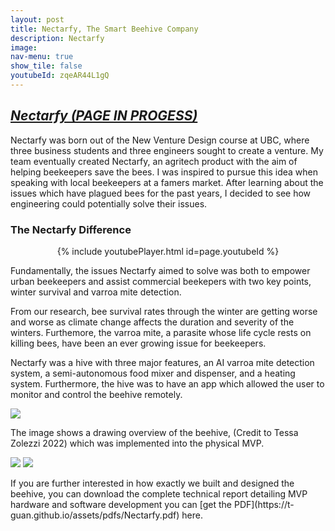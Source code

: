 ```yaml
---
layout: post
title: Nectarfy, The Smart Beehive Company
description: Nectarfy
image:
nav-menu: true
show_tile: false
youtubeId: zqeAR44L1gQ
---
```


<html>
<style>
    body {
        animation: fadeInAnimation ease 3s;
        animation-iteration-count: 1;
        animation-fill-mode: forwards;
    }

    @keyframes fadeInAnimation {
        0% {
            opacity: 0;
        }

        100% {
            opacity: 1;
        }
    }
</style>
	<h2><i><u>Nectarfy (PAGE IN PROGESS) </u></i></h2>
	<div class="row">
		<dl>
			<!--<h3>NETGEAR Canada &emsp;<font size="4">(January 2021-August 2021)</font></h3>
			<dt><i>Mechanical Design Intern</i></dt> -->
			<p>Nectarfy was born out of the New Venture Design course at UBC, where three business students and three engineers sought to create a venture. 
			My team eventually created Nectarfy, an agritech product with the aim of helping beekeepers save the bees. I was inspired to pursue this idea when speaking with local beekeepers at a famers market. After learning
			about the issues which have plagued bees for the past years, I decided to see how engineering could potentially solve their issues.</p>
			<h3>The Nectarfy Difference &emsp;</h3>
			<center>{% include youtubePlayer.html id=page.youtubeId %}</center>
			<p>Fundamentally, the issues Nectarfy aimed to solve was both to empower urban beekeepers and assist commercial beekepers with two key points, winter survival and varroa mite detection.</p>
			<p>From our research, bee survival rates through the winter are getting worse and worse as climate change affects the duration and severity of the winters. Furthemore, the varroa mite, a parasite whose life cycle rests on killing bees, have been an ever growing issue for beekeepers.</p>
			<p>Nectarfy was a hive with three major features, an AI varroa mite detection system, a semi-autonomous food mixer and dispenser, and a heating system. Furthermore, the hive was to have an app which allowed the user to monitor and control the beehive remotely.</p>
			<img src="https://t-guan.github.io/assets/images/NectarfyTessa.jpg"/>
			<p>The image shows a drawing overview of the beehive, (Credit to Tessa Zolezzi 2022) which was implemented into the physical MVP.</p>
			<img src="https://t-guan.github.io/assets/images/NectarfyMVP1.jpg"/>
			<img src="https://t-guan.github.io/assets/images/NectarfyMVP2.jpg"/>
		</dl>
	</div>
	<div class="row">
		<dl>
			<p>If you are further interested in how exactly we built and designed the beehive, you can download the complete technical report detailing MVP hardware and software development you can [get the PDF](https://t-guan.github.io/assets/pdfs/Nectarfy.pdf) here.<p>
		</dl>
	</div>
</html>
